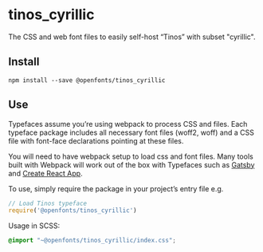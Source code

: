 
# tinos_cyrillic

The CSS and web font files to easily self-host “Tinos” with subset "cyrillic".

## Install

`npm install --save @openfonts/tinos_cyrillic`

## Use

Typefaces assume you’re using webpack to process CSS and files. Each typeface
package includes all necessary font files (woff2, woff) and a CSS file with
font-face declarations pointing at these files.

You will need to have webpack setup to load css and font files. Many tools built
with Webpack will work out of the box with Typefaces such as [Gatsby](https://github.com/gatsbyjs/gatsby)
and [Create React App](https://github.com/facebookincubator/create-react-app).

To use, simply require the package in your project’s entry file e.g.

```javascript
// Load Tinos typeface
require('@openfonts/tinos_cyrillic')
```

Usage in SCSS:
```scss
@import "~@openfonts/tinos_cyrillic/index.css";
```
